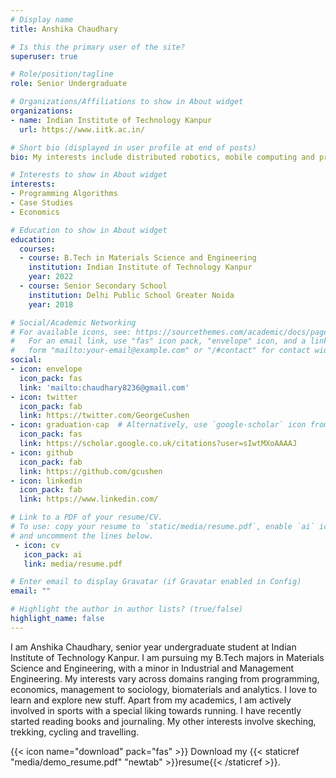 ```yaml
---
# Display name
title: Anshika Chaudhary

# Is this the primary user of the site?
superuser: true

# Role/position/tagline
role: Senior Undergraduate

# Organizations/Affiliations to show in About widget
organizations:
- name: Indian Institute of Technology Kanpur
  url: https://www.iitk.ac.in/

# Short bio (displayed in user profile at end of posts)
bio: My interests include distributed robotics, mobile computing and programmable matter.

# Interests to show in About widget
interests:
- Programming Algorithms
- Case Studies
- Economics

# Education to show in About widget
education:
  courses:
  - course: B.Tech in Materials Science and Engineering
    institution: Indian Institute of Technology Kanpur
    year: 2022
  - course: Senior Secondary School
    institution: Delhi Public School Greater Noida
    year: 2018

# Social/Academic Networking
# For available icons, see: https://sourcethemes.com/academic/docs/page-builder/#icons
#   For an email link, use "fas" icon pack, "envelope" icon, and a link in the
#   form "mailto:your-email@example.com" or "/#contact" for contact widget.
social:
- icon: envelope
  icon_pack: fas
  link: 'mailto:chaudhary8236@gmail.com'
- icon: twitter
  icon_pack: fab
  link: https://twitter.com/GeorgeCushen
- icon: graduation-cap  # Alternatively, use `google-scholar` icon from `ai` icon pack
  icon_pack: fas
  link: https://scholar.google.co.uk/citations?user=sIwtMXoAAAAJ
- icon: github
  icon_pack: fab
  link: https://github.com/gcushen
- icon: linkedin
  icon_pack: fab
  link: https://www.linkedin.com/

# Link to a PDF of your resume/CV.
# To use: copy your resume to `static/media/resume.pdf`, enable `ai` icons in `params.toml`, 
# and uncomment the lines below.
 - icon: cv
   icon_pack: ai
   link: media/resume.pdf

# Enter email to display Gravatar (if Gravatar enabled in Config)
email: ""

# Highlight the author in author lists? (true/false)
highlight_name: false
---
```

I am Anshika Chaudhary, senior year undergraduate student at Indian Institute of Technology Kanpur. I am pursuing my B.Tech majors in Materials Science and Engineering, with a minor in Industrial and Management Engineering. My interests vary across domains ranging from programming, economics, management to sociology, biomaterials and analytics.
I love to learn and explore new stuff. Apart from my academics, I am actively involved in sports with a special liking towards running. I have recently started reading books and journaling. My other interests involve skeching, trekking, cycling and travelling.



{{< icon name="download" pack="fas" >}} Download my {{< staticref "media/demo_resume.pdf" "newtab" >}}resume{{< /staticref >}}.
